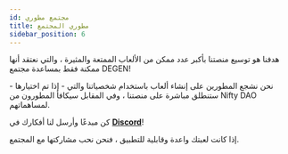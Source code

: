```yaml
---
id: مجتمع مطوري
title: مطوري المجتمع
sidebar_position: 6
---
```


هدفنا هو توسيع منصتنا بأكبر عدد ممكن من الألعاب الممتعة والمثيرة ، والتي نعتقد أنها ممكنة فقط بمساعدة مجتمع DEGEN!

نحن نشجع المطورين على إنشاء ألعاب باستخدام شخصياتنا والتي - إذا تم اختيارها - ستنطلق مباشرة على منصتنا ، وفي المقابل سيكافأ المطورون من Nifty DAO لمساهماتهم.

كن مبدعًا وأرسل لنا أفكارك في **[Discord](https://discord.gg/niftyleague)**!

إذا كانت لعبتك واعدة وقابلية للتطبيق ، فنحن نحب مشاركتها مع المجتمع.
